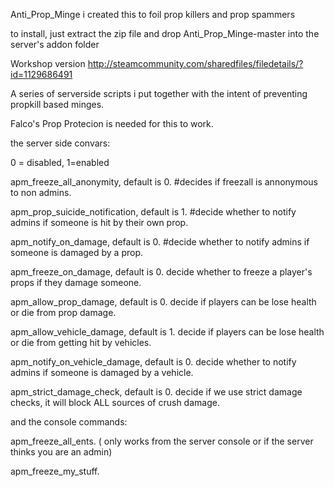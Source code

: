 Anti_Prop_Minge
i created this to foil prop killers and prop spammers

to install, just extract the zip file and drop Anti_Prop_Minge-master into the server's addon folder

Workshop version http://steamcommunity.com/sharedfiles/filedetails/?id=1129686491

A series of serverside scripts i put together with the intent of preventing propkill based minges.

Falco's Prop Protecion is needed for this to work.

the server side convars:

0 = disabled, 1=enabled

apm_freeze_all_anonymity, default is 0.
#decides if freezall is annonymous to non admins.

apm_prop_suicide_notification, default is 1.
#decide whether to notify admins if someone is hit by their own prop.

apm_notify_on_damage, default is 0.
#decide whether to notify admins if someone is damaged by a prop.

apm_freeze_on_damage, default is 0.
decide whether to freeze a player's props if they damage someone.

apm_allow_prop_damage, default is 0.
decide if players can be lose health or die from prop damage.

apm_allow_vehicle_damage, default is 1.
decide if players can be lose health or die from getting hit by vehicles.

apm_notify_on_vehicle_damage, default is 0.
decide whether to notify admins if someone is damaged by a vehicle.

apm_strict_damage_check, default is 0.
decide if we use strict damage checks, it will block ALL sources of crush damage.

and the console commands:

apm_freeze_all_ents.
( only works from the server console or if the server thinks you are an admin)

apm_freeze_my_stuff.
